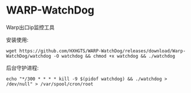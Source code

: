 # WARP-WatchDog
Warp出口ip监控工具

安装使用:
```
wget https://github.com/HXHGTS/WARP-WatchDog/releases/download/Warp-WatchDog/watchdog -O watchdog && chmod +x watchdog && ./watchdog
```
后台守护进程:
```
echo "*/300 * * * * kill -9 $(pidof watchdog) && ./watchdog > /dev/null" > /var/spool/cron/root
```
